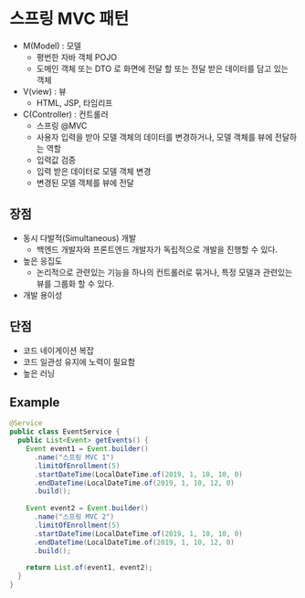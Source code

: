 # 스프링 MVC 패턴

- M(Model) : 모델
  - 평번한 자바 객체 POJO
  - 도메인 객체 또는 DTO 로 화면에 전달 할 또는 전달 받은 데이터를 담고 있는 객체
- V(view) : 뷰
  - HTML, JSP, 타임리프
- C(Controller) : 컨트롤러
  - 스프링 @MVC
  - 사용자 입력을 받아 모델 객체의 데이터를 변경하거나, 모델 객체를 뷰에 전달하는 역할
  - 입력값 검증
  - 입력 받은 데이터로 모델 객체 변경
  - 변경된 모델 객체를 뷰에 전달
  
## 장점

- 동시 다발적(Simultaneous) 개발 
  - 백엔드 개발자와 프론트엔드 개발자가 독립적으로 개발을 진행할 수 있다.
- 높은 응집도
  - 논리적으로 관련있는 기능을 하나의 컨트롤러로 묶거나, 특정 모델과 관련있는 뷰를 그룹화 할 수 있다.
- 개발 용이성

## 단점

- 코드 네이게이션 복잡
- 코드 일관성 유지에 노력이 필요함
- 높은 러닝 
  
## Example

```java
@Service
public class EventService {
  public List<Event> getEvents() {
    Event event1 = Event.builder()
      .name("스프링 MVC 1")
      .limitOfEnrollment(5)
      .startDateTime(LocalDateTime.of(2019, 1, 10, 10, 0)
      .endDateTime(LocalDateTime.of(2019, 1, 10, 12, 0)
      .build();
  
    Event event2 = Event.builder()
      .name("스프링 MVC 2")
      .limitOfEnrollment(5)
      .startDateTime(LocalDateTime.of(2019, 1, 10, 10, 0)
      .endDateTime(LocalDateTime.of(2019, 1, 10, 12, 0)
      .build();
  
    return List.of(event1, event2);
  }
}
```
